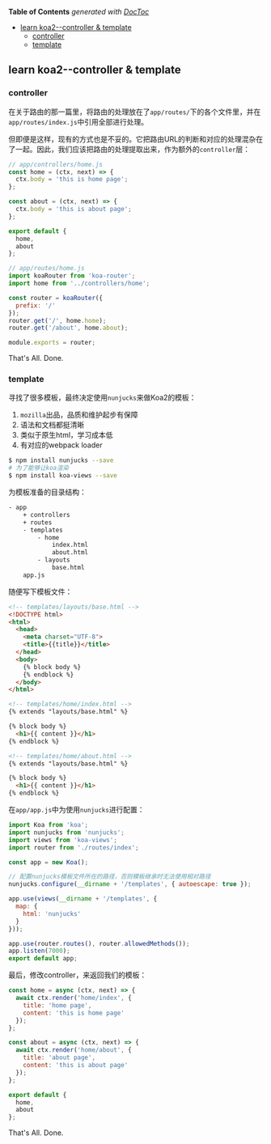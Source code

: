 <!-- START doctoc generated TOC please keep comment here to allow auto update -->
<!-- DON'T EDIT THIS SECTION, INSTEAD RE-RUN doctoc TO UPDATE -->
**Table of Contents**  *generated with [DocToc](https://github.com/thlorenz/doctoc)*

- [learn koa2--controller & template](#learn-koa2--controller-&-template)
  - [controller](#controller)
  - [template](#template)

<!-- END doctoc generated TOC please keep comment here to allow auto update -->

## learn koa2--controller & template

### controller

在关于路由的那一篇里，将路由的处理放在了`app/routes/`下的各个文件里，并在`app/routes/index.js`中引用全部进行处理。

但即便是这样，现有的方式也是不妥的。它把路由URL的判断和对应的处理混杂在了一起。因此，我们应该把路由的处理提取出来，作为额外的`controller`层：

```javascript
// app/controllers/home.js
const home = (ctx, next) => {
  ctx.body = 'this is home page';
};

const about = (ctx, next) => {
  ctx.body = 'this is about page';
};

export default {
  home,
  about
};
```

```javascript
// app/routes/home.js
import koaRouter from 'koa-router';
import home from '../controllers/home';

const router = koaRouter({
  prefix: '/'
});
router.get('/', home.home);
router.get('/about', home.about);

module.exports = router;
```

That's All. Done.

### template

寻找了很多模板，最终决定使用`nunjucks`来做Koa2的模板：

1. `mozilla`出品，品质和维护起步有保障
2. 语法和文档都挺清晰
3. 类似于原生html，学习成本低
4. 有对应的webpack loader

```bash
$ npm install nunjucks --save
# 为了能够让koa渲染
$ npm install koa-views --save
```

为模板准备的目录结构：

```bash
- app
    + controllers
    + routes
    - templates
        - home
            index.html
            about.html
        - layouts
            base.html
    app.js
```

随便写下模板文件：

```html
<!-- templates/layouts/base.html -->
<!DOCTYPE html>
<html>
  <head>
    <meta charset="UTF-8">
    <title>{{title}}</title>
  </head>
  <body>
    {% block body %}
    {% endblock %}
  </body>
</html>
```

```html
<!-- templates/home/index.html -->
{% extends "layouts/base.html" %}

{% block body %}
  <h1>{{ content }}</h1>
{% endblock %}
```

```html
<!-- templates/home/about.html -->
{% extends "layouts/base.html" %}

{% block body %}
  <h1>{{ content }}</h1>
{% endblock %}
```

在`app/app.js`中为使用`nunjucks`进行配置：

```javascript
import Koa from 'koa';
import nunjucks from 'nunjucks';
import views from 'koa-views';
import router from './routes/index';

const app = new Koa();

// 配置nunjucks模板文件所在的路径，否则模板继承时无法使用相对路径
nunjucks.configure(__dirname + '/templates', { autoescape: true });

app.use(views(__dirname + '/templates', {
  map: {
    html: 'nunjucks'
  }
}));

app.use(router.routes(), router.allowedMethods());
app.listen(7000);
export default app;
```

最后，修改controller，来返回我们的模板：

```javascript
const home = async (ctx, next) => {
  await ctx.render('home/index', {
    title: 'home page',
    content: 'this is home page'
  });
};

const about = async (ctx, next) => {
  await ctx.render('home/about', {
    title: 'about page',
    content: 'this is about page'
  });
};

export default {
  home,
  about
};
```

That's All. Done.